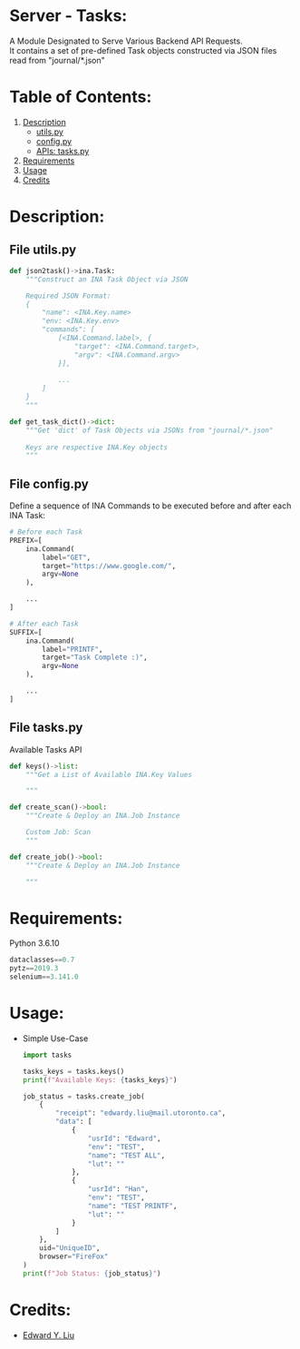 # Server - Tasks:
A Module Designated to Serve Various Backend API Requests.
<br>
It contains a set of pre-defined Task objects constructed via JSON files read from "journal/*.json"

# Table of Contents:
1. [Description](#description)
    * [utils.py](#file-utils.py)
    * [config.py](#file-config.py)
    * [APIs: tasks.py](#file-tasks.py)
1. [Requirements](#requirements)
1. [Usage](#usage)
1. [Credits](#credits)

# Description:
## File utils.py
```python
def json2task()->ina.Task:
    """Construct an INA Task Object via JSON

    Required JSON Format:
    {
        "name": <INA.Key.name>
        "env: <INA.Key.env>
        "commands": [
            [<INA.Command.label>, {
                "target": <INA.Command.target>,
                "argv": <INA.Command.argv>
            }], 
            
            ...
        ]
    }
    """

def get_task_dict()->dict:
    """Get 'dict' of Task Objects via JSONs from "journal/*.json"
    
    Keys are respective INA.Key objects
    """
```

## File config.py
Define a sequence of INA Commands to be executed before and after each INA Task:
```python
# Before each Task
PREFIX=[
    ina.Command(
        label="GET",
        target="https://www.google.com/",
        argv=None
    ),

    ...
]

# After each Task
SUFFIX=[
    ina.Command(
        label="PRINTF",
        target="Task Complete :)",
        argv=None
    ),

    ...
]
```

## File tasks.py
Available Tasks API
```python
def keys()->list:
    """Get a List of Available INA.Key Values

    """

def create_scan()->bool:
    """Create & Deploy an INA.Job Instance

    Custom Job: Scan
    """

def create_job()->bool:
    """Create & Deploy an INA.Job Instance

    """
```

# Requirements:
Python 3.6.10
```python
dataclasses==0.7
pytz==2019.3
selenium==3.141.0
```

# Usage:
* Simple Use-Case
    ```python
    import tasks

    tasks_keys = tasks.keys()
    print(f"Available Keys: {tasks_keys}")

    job_status = tasks.create_job(
        {
            "receipt": "edwardy.liu@mail.utoronto.ca",
            "data": [
                {
                    "usrId": "Edward",
                    "env": "TEST",
                    "name": "TEST ALL",
                    "lut": ""
                },
                {
                    "usrId": "Han",
                    "env": "TEST",
                    "name": "TEST PRINTF",
                    "lut": ""
                }
            ]
        },
        uid="UniqueID",
        browser="FireFox"
    )
    print(f"Job Status: {job_status}")
    ```

# Credits:
* [Edward Y. Liu](edwardy.liu@mail.utoronto.ca)